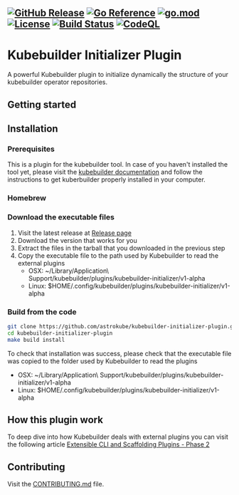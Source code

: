 [![GitHub Release](https://img.shields.io/github/v/release/astrokube/kubebuilder-initializer-plugin)](https://github.com/astrokube/kubebuilder-initializer-plugin/releases)
[![Go Reference](https://pkg.go.dev/badge/github.com/astrokube/kubebuilder-initializer-plugin.svg)](https://pkg.go.dev/github.com/astrokube/kubebuilder-initializer-plugin)
[![go.mod](https://img.shields.io/github/go-mod/go-version/astrokube/kubebuilder-initializer-plugin)](go.mod)
[![License](https://img.shields.io/badge/License-Apache_2.0-blue.svg)](https://img.shields.io/github/license/astrokube/kubebuilder-initializer-plugin)
[![Build Status](https://img.shields.io/github/actions/workflow/status/astrokube/kubebuilder-initializer-plugin/build.yml?branch=main)](https://github.com/astrokube/kubebuilder-initializer-plugin/actions?query=workflow%3ABuild+branch%3Amain)
[![CodeQL](https://github.com/astrokube/kubebuilder-initializer-plugin/actions/workflows/codeql.yml/badge.svg?branch=main)](https://github.com/astrokube/kubebuilder-initializer-plugin/actions/workflows/codeql.yml)
---

# Kubebuilder Initializer Plugin

A powerful Kubebuilder plugin to initialize dynamically the structure of your kubebuilder operator repositories.

## Getting started

## Installation

### Prerequisites

This is a plugin for the kubebuilder tool. In case of you haven't installed the tool yet, please visit the 
[kubebuilder documentation](https://github.com/kubernetes-sigs/kubebuilder) and follow the instructions to get 
kuberbuilder properly installed in your computer.

### Homebrew

### Download the executable files

1. Visit the latest release at [Release page](https://github.com/astrokube/kubebuilder-initializer-plugin/releases)
2. Download the version that works for you
3. Extract the files in the tarball that you downloaded in the previous step
4. Copy the executable file to the path used by Kubebuilder to read the external plugins
   - OSX:  ~/Library/Application\ Support/kubebuilder/plugins/kubebuilder-initializer/v1-alpha
   - Linux: $HOME/.config/kubebuilder/plugins/kubebuilder-initializer/v1-alpha

### Build from the code

```bash
git clone https://github.com/astrokube/kubebuilder-initializer-plugin.git
cd kubebuilder-initializer-plugin
make build install
```
To check that installation was success, please check that the executable file was copied to the folder used by Kubebuilder 
to read the plugins
- OSX:  ~/Library/Application\ Support/kubebuilder/plugins/kubebuilder-initializer/v1-alpha
- Linux: $HOME/.config/kubebuilder/plugins/kubebuilder-initializer/v1-alpha

## How this plugin work

To deep dive into how Kubebuilder deals with external plugins you can visit the following article 
[Extensible CLI and Scaffolding Plugins - Phase 2](https://github.com/kubernetes-sigs/kubebuilder/blob/master/designs/extensible-cli-and-scaffolding-plugins-phase-2.md) 

## Contributing

Visit the [CONTRIBUTING.md](CONTRIBUTING.md) file.
